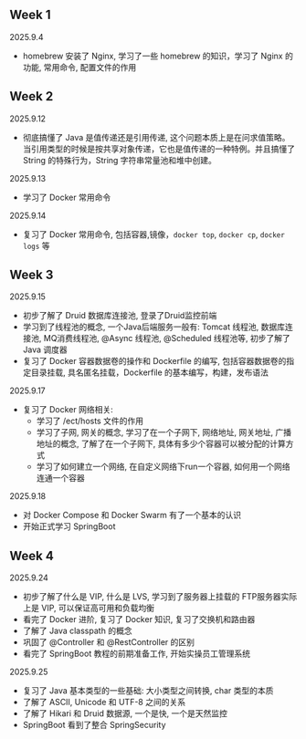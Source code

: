 ## Week 1

2025.9.4

* homebrew 安装了 Nginx, 学习了一些 homebrew 的知识，学习了 Nginx 的功能, 常用命令, 配置文件的作用

## Week 2

2025.9.12

* 彻底搞懂了 Java 是值传递还是引用传递, 这个问题本质上是在问求值策略。当引用类型的时候是按共享对象传递，它也是值传递的一种特例。并且搞懂了 String 的特殊行为，String 字符串常量池和堆中创建。

2025.9.13

* 学习了 Docker 常用命令

2025.9.14

* 复习了 Docker 常用命令, 包括容器,镜像，`docker top`, `docker cp`, `docker logs` 等

## Week 3

2025.9.15

* 初步了解了 Druid 数据库连接池, 登录了Druid监控前端
* 学习到了线程池的概念, 一个Java后端服务一般有: Tomcat 线程池, 数据库连接池, MQ消费线程池, @Async 线程池, @Scheduled 线程池等, 初步了解了 Java 调度器
* 复习了 Docker 容器数据卷的操作和 Dockerfile 的编写, 包括容器数据卷的指定目录挂载, 具名匿名挂载，Dockerfile 的基本编写，构建，发布语法

2025.9.17

* 复习了 Docker 网络相关:
    * 学习了 /ect/hosts 文件的作用 
    * 学习了子网, 网关的概念, 学习了在一个子网下, 网络地址, 网关地址, 广播地址的概念, 了解了在一个子网下, 具体有多少个容器可以被分配的计算方式
    * 学习了如何建立一个网络, 在自定义网络下run一个容器, 如何用一个网络连通一个容器

2025.9.18

* 对 Docker Compose 和 Docker Swarm 有了一个基本的认识
* 开始正式学习 SpringBoot


## Week 4

2025.9.24

* 初步了解了什么是 VIP, 什么是 LVS, 学习到了服务器上挂载的 FTP服务器实际上是 VIP, 可以保证高可用和负载均衡
* 看完了 Docker 进阶, 复习了 Docker 知识, 复习了交换机和路由器
* 了解了 Java classpath 的概念
* 巩固了 @Controller 和 @RestController 的区别
* 看完了 SpringBoot 教程的前期准备工作, 开始实操员工管理系统

2025.9.25

* 复习了 Java 基本类型的一些基础: 大小类型之间转换, char 类型的本质
* 了解了 ASCII, Unicode 和 UTF-8 之间的关系
* 了解了 Hikari 和 Druid 数据源, 一个是快, 一个是天然监控
* SpringBoot 看到了整合 SpringSecurity


